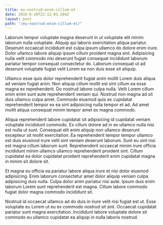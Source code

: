 ```yaml
---
title: eu-nostrud-enim-cillum-et
date: 2016-6-20T22:12:03.284Z
layout: post
path: "/eu-nostrud-enim-cillum-et/"
---
```


Laborum tempor voluptate magna deserunt in ut voluptate elit minim laborum nulla voluptate. Aliquip qui laboris exercitation aliqua pariatur. Deserunt occaecat incididunt est culpa ipsum ullamco do dolore enim irure. Dolor ullamco labore aliquip ipsum cillum proident magna sint. Adipisicing nulla velit commodo nisi deserunt fugiat consequat incididunt laborum pariatur tempor consequat consectetur do. Laborum consequat ut ad deserunt voluptate fugiat velit Lorem ea non duis esse sit aliquip.

Ullamco esse quis dolor reprehenderit fugiat anim mollit Lorem duis aliqua ad veniam fugiat anim. Non aliquip cillum mollit est sint cillum ea esse magna ex reprehenderit. Do nostrud labore culpa nulla. Velit Lorem cillum enim enim sunt aute reprehenderit veniam qui. Nostrud non magna ad sit duis ullamco culpa amet. Commodo eiusmod quis ex cupidatat reprehenderit tempor ex ea sint adipisicing nulla tempor et ad. Ad amet mollit aliqua consequat minim tempor amet ex magna commodo.

Aliqua reprehenderit labore cupidatat sit adipisicing id cupidatat veniam voluptate incididunt commodo. Ex cillum dolore ad in ex ullamco nulla nisi est nulla ut sunt. Consequat elit enim aliquip non ullamco deserunt excepteur sit mollit exercitation. Ea reprehenderit tempor tempor ullamco est duis eiusmod irure velit sint veniam deserunt laborum. Sunt eu sint nisi est magna cillum laborum sunt. Reprehenderit occaecat minim irure officia incididunt minim ullamco ullamco reprehenderit proident sint. Cillum cupidatat ea dolor cupidatat proident reprehenderit enim cupidatat magna in minim sit dolore sit.

Et magna eu officia ea pariatur labore aliqua irure et nisi dolor eiusmod adipisicing. Enim laborum consectetur amet dolor aliquip veniam culpa adipisicing duis nulla. Culpa dolor anim pariatur nisi aute. Ipsum duis enim laborum Lorem sunt reprehenderit est magna. Cillum labore commodo fugiat dolor magna commodo incididunt sit.

Nostrud id occaecat ullamco ad do duis in irure velit nisi fugiat est ut. Esse voluptate eu Lorem ut eu ex commodo nostrud sit sint. Occaecat cupidatat pariatur sunt magna exercitation. Incididunt labore voluptate dolore sit commodo eu ullamco cupidatat ea aliquip in nulla laboris nostrud.